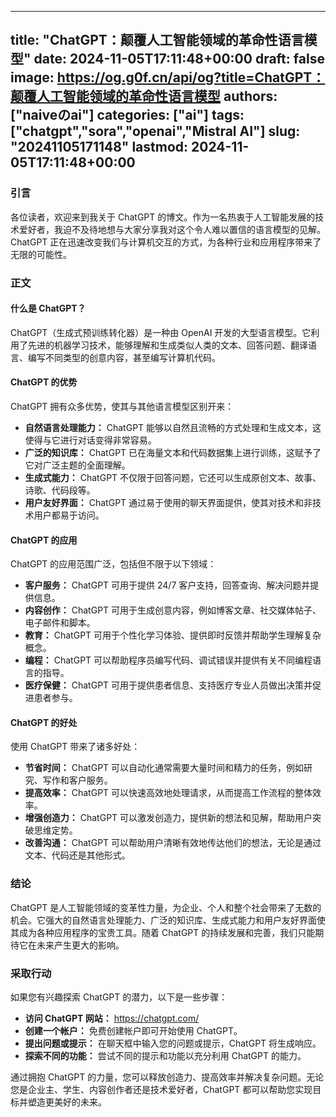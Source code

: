 
---
title: "ChatGPT：颠覆人工智能领域的革命性语言模型"
date: 2024-11-05T17:11:48+00:00
draft: false
image: https://og.g0f.cn/api/og?title=ChatGPT：颠覆人工智能领域的革命性语言模型
authors: ["naiveのai"]
categories: ["ai"]
tags: ["chatgpt","sora","openai","Mistral AI"]
slug: "20241105171148"
lastmod: 2024-11-05T17:11:48+00:00
---
### 引言

各位读者，欢迎来到我关于 ChatGPT 的博文。作为一名热衷于人工智能发展的技术爱好者，我迫不及待地想与大家分享我对这个令人难以置信的语言模型的见解。ChatGPT 正在迅速改变我们与计算机交互的方式，为各种行业和应用程序带来了无限的可能性。

### 正文

#### 什么是 ChatGPT？

ChatGPT（生成式预训练转化器）是一种由 OpenAI 开发的大型语言模型。它利用了先进的机器学习技术，能够理解和生成类似人类的文本、回答问题、翻译语言、编写不同类型的创意内容，甚至编写计算机代码。

#### ChatGPT 的优势

ChatGPT 拥有众多优势，使其与其他语言模型区别开来：

- **自然语言处理能力：** ChatGPT 能够以自然且流畅的方式处理和生成文本，这使得与它进行对话变得非常容易。
- **广泛的知识库：** ChatGPT 已在海量文本和代码数据集上进行训练，这赋予了它对广泛主题的全面理解。
- **生成式能力：** ChatGPT 不仅限于回答问题，它还可以生成原创文本、故事、诗歌、代码段等。
- **用户友好界面：** ChatGPT 通过易于使用的聊天界面提供，使其对技术和非技术用户都易于访问。

#### ChatGPT 的应用

ChatGPT 的应用范围广泛，包括但不限于以下领域：

- **客户服务：** ChatGPT 可用于提供 24/7 客户支持，回答查询、解决问题并提供信息。
- **内容创作：** ChatGPT 可用于生成创意内容，例如博客文章、社交媒体帖子、电子邮件和脚本。
- **教育：** ChatGPT 可用于个性化学习体验、提供即时反馈并帮助学生理解复杂概念。
- **编程：** ChatGPT 可以帮助程序员编写代码、调试错误并提供有关不同编程语言的指导。
- **医疗保健：** ChatGPT 可用于提供患者信息、支持医疗专业人员做出决策并促进患者参与。

#### ChatGPT 的好处

使用 ChatGPT 带来了诸多好处：

- **节省时间：** ChatGPT 可以自动化通常需要大量时间和精力的任务，例如研究、写作和客户服务。
- **提高效率：** ChatGPT 可以快速高效地处理请求，从而提高工作流程的整体效率。
- **增强创造力：** ChatGPT 可以激发创造力，提供新的想法和见解，帮助用户突破思维定势。
- **改善沟通：** ChatGPT 可以帮助用户清晰有效地传达他们的想法，无论是通过文本、代码还是其他形式。

### 结论

ChatGPT 是人工智能领域的变革性力量，为企业、个人和整个社会带来了无数的机会。它强大的自然语言处理能力、广泛的知识库、生成式能力和用户友好界面使其成为各种应用程序的宝贵工具。随着 ChatGPT 的持续发展和完善，我们只能期待它在未来产生更大的影响。

### 采取行动

如果您有兴趣探索 ChatGPT 的潜力，以下是一些步骤：

- **访问 ChatGPT 网站：** https://chatgpt.com/
- **创建一个帐户：** 免费创建帐户即可开始使用 ChatGPT。
- **提出问题或提示：** 在聊天框中输入您的问题或提示，ChatGPT 将生成响应。
- **探索不同的功能：** 尝试不同的提示和功能以充分利用 ChatGPT 的能力。

通过拥抱 ChatGPT 的力量，您可以释放创造力、提高效率并解决复杂问题。无论您是企业主、学生、内容创作者还是技术爱好者，ChatGPT 都可以帮助您实现目标并塑造更美好的未来。